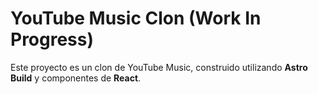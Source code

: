 # YouTube Music Clon (Work In Progress)

Este proyecto es un clon de YouTube Music, construido utilizando **Astro Build** y componentes de **React**. 
